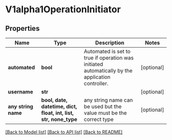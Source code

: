 # V1alpha1OperationInitiator


## Properties
Name | Type | Description | Notes
------------ | ------------- | ------------- | -------------
**automated** | **bool** | Automated is set to true if operation was initiated automatically by the application controller. | [optional] 
**username** | **str** |  | [optional] 
**any string name** | **bool, date, datetime, dict, float, int, list, str, none_type** | any string name can be used but the value must be the correct type | [optional]

[[Back to Model list]](../README.md#documentation-for-models) [[Back to API list]](../README.md#documentation-for-api-endpoints) [[Back to README]](../README.md)


